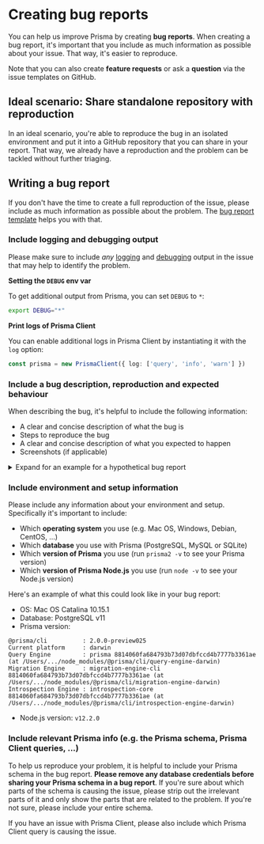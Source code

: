 # Creating bug reports

You can help us improve Prisma by creating **bug reports**. When creating a bug report, it's important that you include as much information as possible about your issue. That way, it's easier to reproduce.

Note that you can also create **feature requests** or ask a **question** via the issue templates on GitHub.

## Ideal scenario: Share standalone repository with reproduction

In an ideal scenario, you're able to reproduce the bug in an isolated environment and put it into a GitHub repository that you can share in your report. That way, we already have a reproduction and the problem can be tackled without further triaging.

## Writing a bug report

If you don't have the time to create a full reproduction of the issue, please include as much information as possible about the problem. The [bug report template]() helps you  with that.

### Include logging and debugging output

Please make sure to include _any_ [logging](./prisma-client-js/api.md#logging) and [debugging](./prisma-client-js/api.md#debugging) output in the issue that may help to identify the problem.

**Setting the `DEBUG` env var**

To get additional output from Prisma, you can set `DEBUG` to `*`:

```bash
export DEBUG="*"
```

**Print logs of Prisma Client**

You can enable additional logs in Prisma Client by instantiating it with the `log` option:

```ts
const prisma = new PrismaClient({ log: ['query', 'info', 'warn'] })
```

### Include a bug description, reproduction and expected behaviour

When describing the bug, it's helpful to include the following information:

- A clear and concise description of what the bug is
- Steps to reproduce the bug
- A clear and concise description of what you expected to happen
- Screenshots (if applicable)

<details><summary>Expand for an example for a hypothetical bug report</summary>

#### Example

**Describe the bug**

`@unique` attribute on `email` field doesn't work on my model. I can create duplicate records with the same `email`.

**To reproduce**:

I have this Prisma schema (removed all unnecessary models and fields):

```prisma
model User {
  id    Int    @id @default(autoincrement())
  email String @unique
}
```

I then run `prisma generate` to generate Prisma Client.

I then have a Node.js script that creates two `User` records with the same `email`:

```ts
import { PrismaClient } from '@prisma/client'

const prisma = new PrismaClient()

// A `main` function so that we can use async/await
async function main() {
  const user1 = await prisma.create({
    data: { email: 'alice@prisma.io' }
  })
  const user2 = await prisma.create({
    data: { email: 'alice@prisma.io' }
  })
  console.log(user1, user2)
}

main()
  .catch(e => {
    throw e
  })
  .finally(async () => {
    await prisma.disconnect()
  })
```

**Expected behavior**

I expected an exception when trying to create `user2` with the same `email` as `user1` because this violates the `@unique` constraint defined in the Prisma schema.

</details>

### Include environment and setup information

Please include any information about your environment and setup. Specifically it's important to include:

- Which **operating system** you use (e.g. Mac OS, Windows, Debian, CentOS, ...)
- Which **database** you use with Prisma (PostgreSQL, MySQL or SQLite)
- Which **version of Prisma** you use (run `prisma2 -v` to see your Prisma version)
- Which **version of Prisma Node.js** you use (run `node -v` to see your Node.js version)

Here's an example of what this could look like in your bug report:

- OS: Mac OS Catalina 10.15.1
- Database: PostgreSQL v11
- Prisma version:

```
@prisma/cli          : 2.0.0-preview025
Current platform     : darwin
Query Engine         : prisma 8814060fa684793b73d07dbfccd4b7777b3361ae (at /Users/.../node_modules/@prisma/cli/query-engine-darwin)
Migration Engine     : migration-engine-cli 8814060fa684793b73d07dbfccd4b7777b3361ae (at /Users/.../node_modules/@prisma/cli/migration-engine-darwin)
Introspection Engine : introspection-core 8814060fa684793b73d07dbfccd4b7777b3361ae (at /Users/.../node_modules/@prisma/cli/introspection-engine-darwin)
```

- Node.js version: `v12.2.0`

### Include relevant Prisma info (e.g. the Prisma schema, Prisma Client queries, ...)

To help us reproduce your problem, it is helpful to include your Prisma schema in the bug report. **Please remove any database credentials before sharing your Prisma schema in a bug report**. If you're sure about which parts of the schema is causing the issue, please strip out the irrelevant parts of it and only show the parts that are related to the problem. If you're not sure, please include your entire schema.

If you have an issue with Prisma Client, please also include which Prisma Client query is causing the issue.
